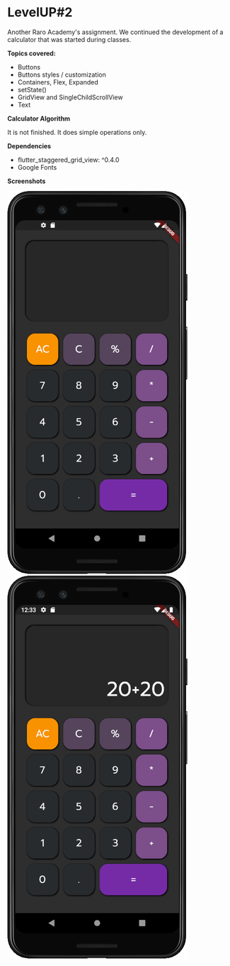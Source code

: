 # LevelUP#2

Another Raro Academy's assignment. We continued the development of a calculator that was started during classes. 

**Topics covered:**
- Buttons
- Buttons styles / customization
- Containers, Flex, Expanded
- setState()
- GridView and SingleChildScrollView
- Text

**Calculator Algorithm**

It is not finished. It does simple operations only. 

**Dependencies**
- flutter_staggered_grid_view: ^0.4.0
- Google Fonts

**Screenshots**

![Screenshot 1](https://github.com/andrekubotsu/raro-academy-level-up-2/blob/main/calc1.png)
![Screenshot 2](https://github.com/andrekubotsu/raro-academy-level-up-2/blob/main/calc2.png)
